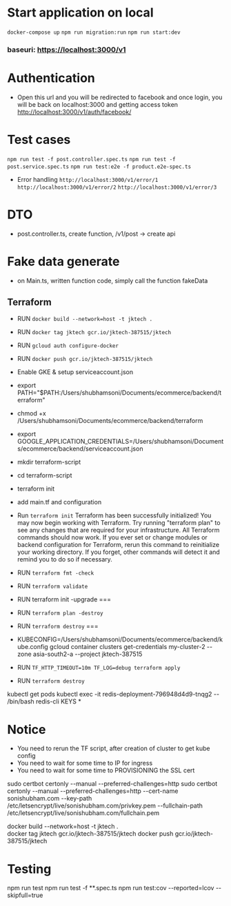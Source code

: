 # Start application on local

`docker-compose up`
`npm run migration:run`
`npm run start:dev`

### baseuri: <https://localhost:3000/v1>

# Authentication

- Open this url and you will be redirected to facebook and once login, you will be back on localhost:3000 and getting access token
<http://localhost:3000/v1/auth/facebook/>

# Test cases

`npm run test -f post.controller.spec.ts`
`npm run test -f post.service.spec.ts`
`npm run test:e2e -f product.e2e-spec.ts`

- Error handling
`http://localhost:3000/v1/error/1`
`http://localhost:3000/v1/error/2`
`http://localhost:3000/v1/error/3`

# DTO

- post.controller.ts, create function, /v1/post -> create api

# Fake data generate

- on Main.ts, written function code, simply call the function fakeData


## Terraform

- RUN `docker build --network=host -t jktech .`
- RUN `docker tag jktech gcr.io/jktech-387515/jktech`
- RUN `gcloud auth configure-docker`
- RUN `docker push gcr.io/jktech-387515/jktech`

- Enable GKE & setup serviceaccount.json
- export PATH="$PATH:/Users/shubhamsoni/Documents/ecommerce/backend/terraform"
- chmod +x /Users/shubhamsoni/Documents/ecommerce/backend/terraform
- export GOOGLE_APPLICATION_CREDENTIALS=/Users/shubhamsoni/Documents/ecommerce/backend/serviceaccount.json
- mkdir terraform-script
- cd terraform-script
- terraform init
- add main.tf and configuration
- Run `terraform init`
Terraform has been successfully initialized!
You may now begin working with Terraform. Try running "terraform plan" to see
any changes that are required for your infrastructure. All Terraform commands
should now work.
If you ever set or change modules or backend configuration for Terraform,
rerun this command to reinitialize your working directory. If you forget, other
commands will detect it and remind you to do so if necessary.
- RUN `terraform fmt -check`
- RUN `terraform validate`
- RUN terraform init -upgrade
===
- RUN `terraform plan -destroy`
- RUN `terraform destroy`
===

- KUBECONFIG=/Users/shubhamsoni/Documents/ecommerce/backend/kube.config gcloud container clusters get-credentials my-cluster-2 --zone asia-south2-a --project jktech-387515

- RUN `TF_HTTP_TIMEOUT=10m TF_LOG=debug terraform apply`
- RUN `terraform destroy`

kubectl get pods
kubectl exec -it redis-deployment-796948d4d9-tnqg2 -- /bin/bash
redis-cli
KEYS *

# Notice

- You need to rerun the TF script, after creation of cluster to get kube config
- You need to wait for some time to IP for ingress
- You need to wait for some time to PROVISIONING the SSL cert

sudo certbot certonly --manual --preferred-challenges=http
sudo certbot certonly --manual --preferred-challenges=http --cert-name sonishubham.com --key-path /etc/letsencrypt/live/sonishubham.com/privkey.pem --fullchain-path /etc/letsencrypt/live/sonishubham.com/fullchain.pem

docker build --network=host -t jktech .  
docker tag jktech gcr.io/jktech-387515/jktech
docker push gcr.io/jktech-387515/jktech

# Testing

npm run test
npm run test -f **.spec.ts
npm run test:cov --reported=lcov --skipfull=true
